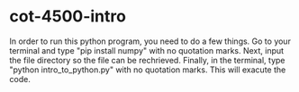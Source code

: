 # cot-4500-intro
In order to run this python program, you need to do a few things.
Go to your terminal and type "pip install numpy" with no quotation marks.
Next, input the file directory so the file can be rechrieved.
Finally, in the terminal, type "python intro_to_python.py" with no quotation marks.
This will exacute the code.

